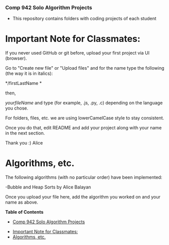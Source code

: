 ### Comp 942 Solo Algorithm Projects

- This repository contains folders with coding projects of each student

# Important Note for Classmates: 
If you never used GitHub or git before, upload your first project via UI (browser). 

Go to "Create new file" or "Upload files" and for the name type the following (the way it is in italics):

*/firstLastName *

then, 

*yourfileName* and type (for example, .js, .py, .c) depending on the language you chose. 

For folders, files, etc. we are using lowerCamelCase style to stay consistent. 

Once you do that, edit README and add your project along with your name in the next section. 

Thank you :)
Alice

# Algorithms, etc.
The following algorithms (with no particular order) have been implemented: 

-Bubble and Heap Sorts by Alice Balayan 

Once you upload your file here, add the algorithm you worked on and your name as above. 


**Table of Contents**

+ [Comp 942 Solo Algorithm Projects](#comp-942-solo-algorithm-projects)
- [Important Note for Classmates:](#important-note-for-classmates-)
- [Algorithms, etc.](#algorithms--etc)

